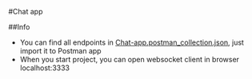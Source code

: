 #Chat app

##Info

* You can find all endpoints in [Chat-app.postman_collection.json](./Chat-app.postman_collection.json), just import it to Postman app
* When you start project, you can open websocket client in browser localhost:3333
